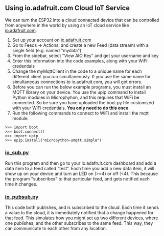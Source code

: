 ## Using io.adafruit.com Cloud IoT Service

We can turn the ESP32 into a cloud connected device that can be controlled from anywhere in the world by using an IoT cloud service like [io.adafruit.com](https://io.adafruit.com/).

1.  Set up your account on [io.adafruit.com](https://io.adafruit.com/)
1.  Go to Feeds -> Actions, and create a new Feed (data stream) with a single field (e.g. named "mydata")
1.  From the sidebar, select "View AIO Key" and get your username and key
1.  Enter this information into the code examples, along with your WiFi credentials
1.  Change the myMqttClient in the code to a unique name for each different client you run simultaneously. If you use the same name for simultaneous connections to io.adafruit.com, you will get errors.
1.  Before you can run the below example programs, you must install an MQTT library on your device. You use the upip command to install Python modules in Microphyhon, and this requires that WiFi be connected. So be sure you have uploaded the boot.py file customized with your WiFi credentials. **You only need to do this once**.
1. Run the following commands to connect to WiFi and install the mqtt module.

```
>>> import boot
>>> boot.connect()
>>> import upip
>>> upip.install("micropython-umqtt.simple")
```

### [io_sub.py](../examples/io_sub.py)

Run this program and then go to your io.adafruit.com dashboard and add a data item to a feed called "test". Each time you add a new data item, it will show up on your device and turn an LED on (\>=4) or off (\<4). This because the program "subscribes" to that particular feed, and gets notified each time it changes.

### [io_pubsub.py](../examples/io_pubsub.py)

This code both publishes, and is subscribed to the cloud. Each time it sends a value to the cloud, it is immediately notified that a change happened for that feed. This simulates how you might set up two different devices, where one publishes, and the other subscribes to the same feed. This way, they can communicate to each other from any location.
